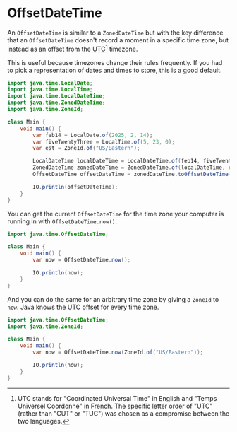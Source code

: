# OffsetDateTime

An `OffsetDateTime` is similar to a `ZonedDateTime` but with the key difference
that an `OffsetDateTime` doesn't record a moment in a specific time zone, but instead
as an offset from the [UTC](https://en.wikipedia.org/wiki/Coordinated_Universal_Time)[^utc] timezone.

This is useful because timezones change their rules frequently. If you had to pick a representation
of dates and times to store, this is a good default.

```java
import java.time.LocalDate;
import java.time.LocalTime;
import java.time.LocalDateTime;
import java.time.ZonedDateTime;
import java.time.ZoneId;

class Main {
    void main() {
        var feb14 = LocalDate.of(2025, 2, 14);
        var fiveTwentyThree = LocalTime.of(5, 23, 0);
        var est = ZoneId.of("US/Eastern");

        LocalDateTime localDateTime = LocalDateTime.of(feb14, fiveTwentyThree);
        ZonedDateTime zonedDateTime = ZonedDateTime.of(localDateTime, est);
        OffsetDateTime offsetDateTime = zonedDateTime.toOffsetDateTime();

        IO.println(offsetDateTime);
    }
}
```

You can get the current `OffsetDateTime` for the time zone your computer is running in
with `OffsetDateTime.now()`.

```java
import java.time.OffsetDateTime;

class Main {
    void main() {
        var now = OffsetDateTime.now();

        IO.println(now);
    }
}
```

And you can do the same for an arbitrary time zone by giving a `ZoneId` to
`now`. Java knows the UTC offset for every time zone.

```java
import java.time.OffsetDateTime;
import java.time.ZoneId;

class Main {
    void main() {
        var now = OffsetDateTime.now(ZoneId.of("US/Eastern"));

        IO.println(now);
    }
}
```

[^utc]: UTC stands for "Coordinated Universal Time" in English and "Temps Universel Coordonné" in French. The specific letter order of "UTC" (rather than "CUT" or "TUC") was chosen as a compromise between the two languages.